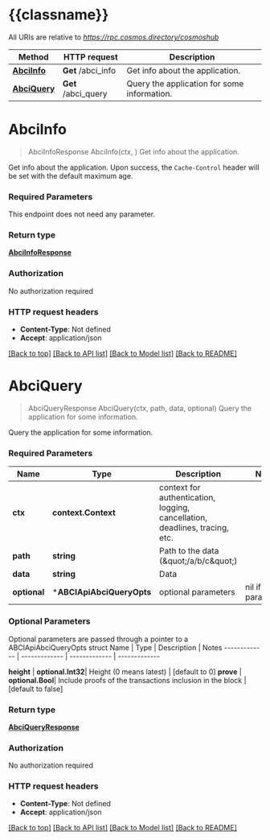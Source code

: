 # {{classname}}

All URIs are relative to *https://rpc.cosmos.directory/cosmoshub*

Method | HTTP request | Description
------------- | ------------- | -------------
[**AbciInfo**](ABCIApi.md#AbciInfo) | **Get** /abci_info | Get info about the application.
[**AbciQuery**](ABCIApi.md#AbciQuery) | **Get** /abci_query | Query the application for some information.

# **AbciInfo**
> AbciInfoResponse AbciInfo(ctx, )
Get info about the application.

Get info about the application.  Upon success, the `Cache-Control` header will be set with the default maximum age. 

### Required Parameters
This endpoint does not need any parameter.

### Return type

[**AbciInfoResponse**](ABCIInfoResponse.md)

### Authorization

No authorization required

### HTTP request headers

 - **Content-Type**: Not defined
 - **Accept**: application/json

[[Back to top]](#) [[Back to API list]](../README.md#documentation-for-api-endpoints) [[Back to Model list]](../README.md#documentation-for-models) [[Back to README]](../README.md)

# **AbciQuery**
> AbciQueryResponse AbciQuery(ctx, path, data, optional)
Query the application for some information.

Query the application for some information. 

### Required Parameters

Name | Type | Description  | Notes
------------- | ------------- | ------------- | -------------
 **ctx** | **context.Context** | context for authentication, logging, cancellation, deadlines, tracing, etc.
  **path** | **string**| Path to the data (\&quot;/a/b/c\&quot;) | 
  **data** | **string**| Data | 
 **optional** | ***ABCIApiAbciQueryOpts** | optional parameters | nil if no parameters

### Optional Parameters
Optional parameters are passed through a pointer to a ABCIApiAbciQueryOpts struct
Name | Type | Description  | Notes
------------- | ------------- | ------------- | -------------


 **height** | **optional.Int32**| Height (0 means latest) | [default to 0]
 **prove** | **optional.Bool**| Include proofs of the transactions inclusion in the block | [default to false]

### Return type

[**AbciQueryResponse**](ABCIQueryResponse.md)

### Authorization

No authorization required

### HTTP request headers

 - **Content-Type**: Not defined
 - **Accept**: application/json

[[Back to top]](#) [[Back to API list]](../README.md#documentation-for-api-endpoints) [[Back to Model list]](../README.md#documentation-for-models) [[Back to README]](../README.md)

